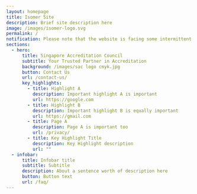 ```yaml
---
layout: homepage
title: Isomer Site
description: Brief site description here
image: /images/isomer-logo.svg
permalink: /
notification: Please note that the website is facing some intermittent issues.
sections:
  - hero:
      title: Singapore Accreditation Council
      subtitle: Your Trusted Partner in Accreditation
      background: /images/sac logo cmyk.jpg
      button: Contact Us
      url: /contact-us/
      key_highlights:
        - title: Highlight A
          description: Important highlight A is important
          url: https://google.com
        - title: Highlight B
          description: Important highlight B is equally important
          url: https://gmail.com
        - title: Page A
          description: Page A is important too
          url: /privacy/
        - title: Key Highlight Title
          description: Key Highlight description
          url: ""
  - infobar:
      title: Infobar title
      subtitle: Subtitle
      description: About a sentence worth of description here
      button: Button text
      url: /faq/
---
```

